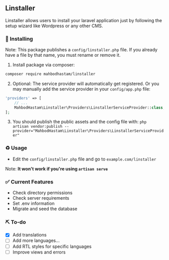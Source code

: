 ## Linstaller
Linstaller allows users to install your laravel application just by following the setup wizard like Wordpress or any other CMS.

### 🔧 Installing
Note: This package publishes a `config/linstaller.php` file. If you already have a file by that name, you must rename or remove it.

1. Install package via composer:
```bash
composer require mahbodhastam/linstaller
```
2. Optional: The service provider will automatically get registered. Or you may manually add the service provider in your `config/app.php` file:
```php
'providers' => [
    // ...
    MahbodHastam\Linstaller\Providers\LinstallerServiceProvider::class,
];
```
3. You should publish the public assets and the config file with:
`php artisan vendor:publish --provider="MahbodHastam\Linstaller\Providers\LinstallerServiceProvider"`

### ♻️ Usage
* Edit the `config/linstaller.php` file and go to `example.com/linstaller`

Note: **It won't work if you're using `artisan serve`**

### ✅️ Current Features
* Check directory permissions
* Check server requirements
* Set .env information
* Migrate and seed the database

### ⛏️ To-do
* [x] Add translations
* [ ] Add more languages...
* [ ] Add RTL styles for specific languages
* [ ] Improve views and errors
